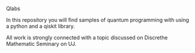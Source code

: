 Qlabs

In this repository you will find samples of 
quantum programming with using a python and a qiskit library.

All work is strongly connected with a topic discussed
on Discrethe Mathematic Seminary on UJ.


